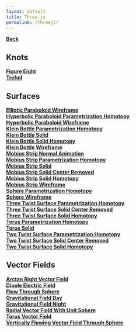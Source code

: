 ```yaml
---
layout: default
title: Three.js
permalink: /threejs/
---
```


[**Back**](../)

## **Knots**
[**Figure Eight**](./knots/figureEight)<br />
[**Trefoil**](./knots/trefoil)<br />

## **Surfaces**
[**Elliptic Paraboloid Wireframe**](./surfaces/ellipticParaboloidWireframe)<br />
[**Hyperbolic Paraboloid Parametrization Homotopy**](./surfaces/hyperbolicParaboloidParametrizationHomotopy)<br />
[**Hyperbolic Paraboloid Wireframe**](./surfaces/hyperbolicParaboloidWireframe)<br />
[**Klein Bottle Parametrization Homotopy**](./surfaces/kleinBottleParametrizationHomotopy)<br />
[**Klein Bottle Solid**](./surfaces/kleinBottleSolid)<br />
[**Klein Bottle Solid Homotopy**](./surfaces/kleinBottleSolidHomotopy)<br />
[**Klein Bottle Wireframe**](./surfaces/kleinBottleWireframe)<br />
[**Mobius Strip Normal Animation**](./surfaces/mobiusStripNormalAnimation)<br />
[**Mobius Strip Parametrization Homotopy**](./surfaces/mobiusStripParametrizationHomotopy)<br />
[**Mobius Strip Solid**](./surfaces/mobiusStripSolid)<br />
[**Mobius Strip Solid Center Removed**](./surfaces/mobiusStripSolidCenterRemoved)<br />
[**Mobius Strip Solid Homotopy**](./surfaces/mobiusStripSolidHomotopy)<br />
[**Mobius Strip Wireframe**](./surfaces/mobiusStripWireframe)<br />
[**Sphere Parametrization Homotopy**](./surfaces/sphereParametrizationHomotopy)<br />
[**Sphere Wireframe**](./surfaces/sphereWireframe)<br />
[**Three Twist Surface Parametrization Homotopy**](./surfaces/threeTwistSurfaceParametrizationHomotopy)<br />
[**Three Twist Surface Solid Center Removed**](./surfaces/threeTwistSurfaceSolidCenterRemoved)<br />
[**Three Twist Surface Solid Homotopy**](./surfaces/threeTwistSurfaceSolidHomotopy)<br />
[**Torus Parametrization Homotopy**](./surfaces/torusParametrizationHomotopy)<br />
[**Torus Solid**](./surfaces/torusSolid)<br />
[**Two Twist Surface Parametrization Homotopy**](./surfaces/twoTwistSurfaceParametrizationHomotopy)<br />
[**Two Twist Surface Solid Center Removed**](./surfaces/twoTwistSurfaceSolidCenterRemoved)<br />
[**Two Twist Surface Solid Homotopy**](./surfaces/twoTwistSurfaceSolidHomotopy)<br />

## **Vector Fields**
[**Arctan Right Vector Field**](./vectorFields/arctanRightVectorField)<br />
[**Dipole Electric Field**](./vectorFields/dipoleElectricField)<br />
[**Flow Through Sphere**](./vectorFields/flowThroughSphere)<br />
[**Gravitational Field Day**](./vectorFields/gravitationalFieldDay)<br />
[**Gravitational Field Night**](./vectorFields/gravitationalFieldNight)<br />
[**Radial Vector Field With Unit Sphere**](./vectorFields/radialVectorFieldWithUnitSphere)<br />
[**Torus Vector Field**](./vectorFields/torusVectorField)<br />
[**Vertically Flowing Vector Field Through Sphere**](./vectorFields/verticallyFlowingVectorFieldThroughSphere)<br />

